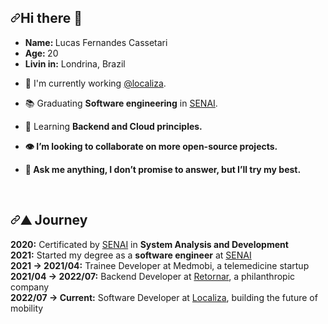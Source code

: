   <div class="Box mt-4">
  <div class="Box-body p-4">
    <div class="d-flex flex-justify-between">
    <article class="markdown-body entry-content container-lg f5" itemprop="text"><h1 dir="auto"><a id="user-content-hi-there-" class="anchor" aria-hidden="true" href="#hi-there-"><svg class="octicon octicon-link" viewBox="0 0 16 16" version="1.1" width="16" height="16" aria-hidden="true"><path fill-rule="evenodd" d="M7.775 3.275a.75.75 0 001.06 1.06l1.25-1.25a2 2 0 112.83 2.83l-2.5 2.5a2 2 0 01-2.83 0 .75.75 0 00-1.06 1.06 3.5 3.5 0 004.95 0l2.5-2.5a3.5 3.5 0 00-4.95-4.95l-1.25 1.25zm-4.69 9.64a2 2 0 010-2.83l2.5-2.5a2 2 0 012.83 0 .75.75 0 001.06-1.06 3.5 3.5 0 00-4.95 0l-2.5 2.5a3.5 3.5 0 004.95 4.95l1.25-1.25a.75.75 0 00-1.06-1.06l-1.25 1.25a2 2 0 01-2.83 0z"></path></svg></a>Hi there <g-emoji class="g-emoji" alias="wave" fallback-src="https://github.githubassets.com/images/icons/emoji/unicode/1f44b.png">👋</g-emoji></h1>
<ul dir="auto">
<li><strong>Name: </strong>Lucas Fernandes Cassetari</li>
<li><strong>Age: </strong>20</li>
<li><strong>Livin in:</strong> Londrina, Brazil</li>
</ul>
<ul dir="auto"><li>
<p dir="auto"><g-emoji class="g-emoji" alias="telescope" fallback-src="https://github.githubassets.com/images/icons/emoji/unicode/1f52d.png">🔭</g-emoji> I'm currently working <a href="https://www.localiza.com/" rel="nofollow">@localiza</a>.</p>
</li>
<li>
<p dir="auto"><g-emoji class="g-emoji" alias="books" fallback-src="https://github.githubassets.com/images/icons/emoji/unicode/1f4da.png">📚</g-emoji> Graduating <strong><strong>Software engineering</strong></strong> in <a href="https://www.senaipr.org.br/" rel="nofollow">SENAI</a>.</p>
</li>
<li>
<p dir="auto"><g-emoji class="g-emoji" alias="seedling" fallback-src="https://github.githubassets.com/images/icons/emoji/unicode/1f331.png">🌱</g-emoji> Learning <strong>Backend<strong> and Cloud principles.</strong></strong></p><strong><strong>
</strong></strong></li><strong><strong>
<li>
<p dir="auto"><g-emoji class="g-emoji" alias="eye" fallback-src="https://github.githubassets.com/images/icons/emoji/unicode/1f441.png">👁️</g-emoji> I’m looking to collaborate on more open-source projects.</p>
</li>
<li>
<p dir="auto"><g-emoji class="g-emoji" alias="speech_balloon" fallback-src="https://github.githubassets.com/images/icons/emoji/unicode/1f4ac.png">💬</g-emoji> Ask me anything, I don’t promise to answer, but I’ll try my best.</p>
</li>
</strong></strong></ul>
<br>
<h1 dir="auto"><a id="user-content-️-journey" class="anchor" aria-hidden="true" href="#️-journey"><svg class="octicon octicon-link" viewBox="0 0 16 16" version="1.1" width="16" height="16" aria-hidden="true"><path fill-rule="evenodd" d="M7.775 3.275a.75.75 0 001.06 1.06l1.25-1.25a2 2 0 112.83 2.83l-2.5 2.5a2 2 0 01-2.83 0 .75.75 0 00-1.06 1.06 3.5 3.5 0 004.95 0l2.5-2.5a3.5 3.5 0 00-4.95-4.95l-1.25 1.25zm-4.69 9.64a2 2 0 010-2.83l2.5-2.5a2 2 0 012.83 0 .75.75 0 001.06-1.06 3.5 3.5 0 00-4.95 0l-2.5 2.5a3.5 3.5 0 004.95 4.95l1.25-1.25a.75.75 0 00-1.06-1.06l-1.25 1.25a2 2 0 01-2.83 0z"></path></svg></a><g-emoji class="g-emoji" alias="mountain" fallback-src="https://github.githubassets.com/images/icons/emoji/unicode/26f0.png">⛰️</g-emoji> Journey</h1>
<p dir="auto"><strong><strong>2020:</strong></strong> Certificated by <a href="http://www.portaldaindustria.com.br/senai/en/about/senai/" rel="nofollow">SENAI</a> in <strong>System Analysis and Development</strong><br>
<strong><strong>2021:</strong></strong> Started my degree as a <strong>software engineer</strong> at <a href="https://www.senaipr.org.br/" rel="nofollow">SENAI</a><br>
<strong><strong>2021 → 2021/04:</strong></strong> Trainee Developer at Medmobi, a telemedicine startup<br>
<strong><strong>2021/04 → 2022/07:</strong></strong> Backend Developer at <a href="https://www2.retornar.com.br/" rel="nofollow">Retornar</a>, a philanthropic company<br>
<strong><strong>2022/07 → Current:</strong></strong> Software Developer at <a href="https://www.localiza.com/" rel="nofollow">Localiza</a>, building the future of mobility<br>
</p>
</article>
  </div>
</div>

